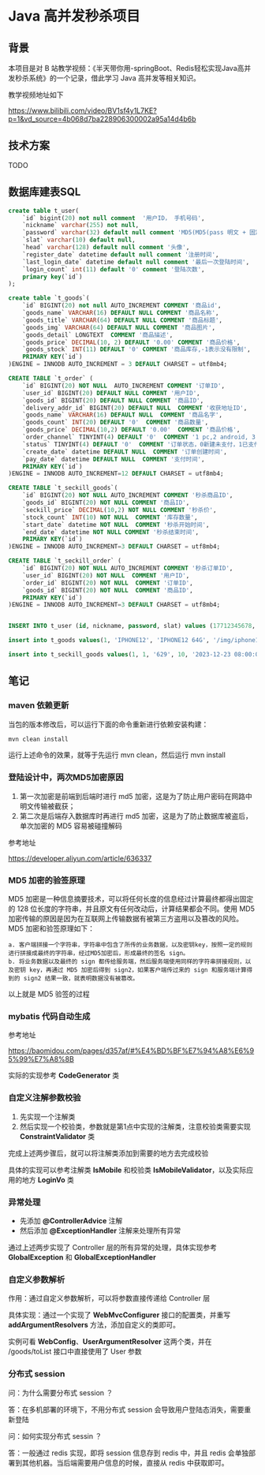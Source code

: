 # Java 高并发秒杀项目

## 背景
本项目是对 B 站教学视频：《半天带你用-springBoot、Redis轻松实现Java高并发秒杀系统》的一个记录，借此学习 Java 高并发等相关知识。

教学视频地址如下

https://www.bilibili.com/video/BV1sf4y1L7KE?p=1&vd_source=4b068d7ba228906300002a95a14d4b6b

## 技术方案
TODO

## 数据库建表SQL
```sql
create table t_user(
    `id` bigint(20) not null comment  '用户ID， 手机号码',
    `nickname` varchar(255) not null,
    `password` varchar(32) default null comment 'MD5(MD5(pass 明文 + 固定salt)  + salt)',
    `slat` varchar(10) default null,
    `head` varchar(128) default null comment '头像',
    `register_date` datetime default null comment '注册时间',
    `last_login_date` datetime default null comment '最后一次登陆时间',
    `login_count` int(11) default '0' comment '登陆次数',
    primary key(`id`)
);

create table `t_goods`(
	`id` BIGINT(20) not null AUTO_INCREMENT COMMENT '商品id',
	`goods_name` VARCHAR(16) DEFAULT NULL COMMENT '商品名称',
	`goods_title` VARCHAR(64) DEFAULT NULL COMMENT '商品标题',
	`goods_img` VARCHAR(64) DEFAULT NULL COMMENT '商品图片',
	`goods_detail` LONGTEXT  COMMENT '商品描述',
	`goods_price` DECIMAL(10, 2) DEFAULT '0.00' COMMENT '商品价格',
	`goods_stock` INT(11) DEFAULT '0' COMMENT '商品库存,-1表示没有限制',
	PRIMARY KEY(`id`)
)ENGINE = INNODB AUTO_INCREMENT = 3 DEFAULT CHARSET = utf8mb4;

CREATE TABLE `t_order` (
	`id` BIGINT(20) NOT NULL  AUTO_INCREMENT COMMENT '订单ID',
	`user_id` BIGINT(20) DEFAULT NULL COMMENT '用户ID',
	`goods_id` BIGINT(20) DEFAULT NULL COMMENT '商品ID',
	`delivery_addr_id` BIGINT(20) DEFAULT NULL  COMMENT '收获地址ID',
	`goods_name` VARCHAR(16) DEFAULT NULL  COMMENT '商品名字',
	`goods_count` INT(20) DEFAULT '0'  COMMENT '商品数量',
	`goods_price` DECIMAL(10,2) DEFAULT '0.00'  COMMENT '商品价格',
	`order_channel` TINYINT(4) DEFAULT '0'  COMMENT '1 pc,2 android, 3 ios',
	`status` TINYINT(4) DEFAULT '0'  COMMENT '订单状态，0新建未支付，1已支付，2已发货，3已收货，4已退货，5已完成',
	`create_date` datetime DEFAULT NULL  COMMENT '订单创建时间',
	`pay_date` datetime DEFAULT NULL  COMMENT '支付时间',
	PRIMARY KEY(`id`)
)ENGINE = INNODB AUTO_INCREMENT=12 DEFAULT CHARSET = utf8mb4;

CREATE TABLE `t_seckill_goods`(
	`id` BIGINT(20) NOT NULL AUTO_INCREMENT COMMENT '秒杀商品ID',
	`goods_id` BIGINT(20) NOT NULL COMMENT '商品ID',
	`seckill_price` DECIMAL(10,2) NOT NULL COMMENT '秒杀价',
	`stock_count` INT(10) NOT NULL  COMMENT '库存数量',
	`start_date` datetime NOT NULL  COMMENT '秒杀开始时间',
	`end_date` datetime NOT NULL COMMENT '秒杀结束时间',
	PRIMARY KEY(`id`)
)ENGINE = INNODB AUTO_INCREMENT=3 DEFAULT CHARSET = utf8mb4;

CREATE TABLE `t_seckill_order` (
	`id` BIGINT(20) NOT NULL AUTO_INCREMENT COMMENT '秒杀订单ID',
	`user_id` BIGINT(20) NOT NULL  COMMENT '用户ID',
	`order_id` BIGINT(20) NOT NULL  COMMENT '订单ID',
	`goods_id` BIGINT(20) NOT NULL  COMMENT '商品ID',
	PRIMARY KEY(`id`)
)ENGINE = INNODB AUTO_INCREMENT=3 DEFAULT CHARSET = utf8mb4;


INSERT INTO t_user (id, nickname, password, slat) values (17712345678, 'aric', 'b7797cce01b4b131b433b6acf4add449', '1a2b3c4d');

insert into t_goods values(1, 'IPHONE12', 'IPHONE12 64G', '/img/iphone12.png', 'IPHONE 12 64GB', '6299.00', 100),(2, 'IPHONE12 PRO', 'IPHONE12 PRO 128GB', 'IPHONE12 PRO 128GB', '/img/iphone12pro.png', '9299.00', 100);

insert into t_seckill_goods values(1, 1, '629', 10, '2023-12-23 08:00:00', '2023-12-23 09:00:00'),(2, 2, '929', 10, '2023-12-23 08:00:00', '2023-12-23 09:00:00');

```

## 笔记

### maven 依赖更新
当包的版本修改后，可以运行下面的命令重新进行依赖安装构建：
```bash
mvn clean install
```
运行上述命令的效果，就等于先运行 mvn clean，然后运行 mvn install

### 登陆设计中，两次MD5加密原因
1. 第一次加密是前端到后端时进行 md5 加密，这是为了防止用户密码在网路中明文传输被截获；
2. 第二次是后端存入数据库时再进行 md5 加密，这是为了防止数据库被盗后，单次加密的 MD5 容易被碰撞解码

参考地址

https://developer.aliyun.com/article/636337

### MD5 加密的验签原理
MD5 加密是一种信息摘要技术，可以将任何长度的信息经过计算最终都得出固定的 128 位长度的字符串，并且原文有任何改动后，计算结果都会不同。使用 MD5 加密传输的原因是因为在互联网上传输数据有被第三方盗用以及篡改的风险。
MD5 加密和验签原理如下：

    a. 客户端拼接一个字符串，字符串中包含了所传的业务数据，以及密钥key，按照一定的规则进行拼接成最终的字符串，经过MD5加密后，形成最终的签名 sign。
    b. 将业务数据以及最终的 sign 都传给服务端，然后服务端使用同样的字符串拼接规则，以及密钥 key，再通过 MD5 加密后得到 sign2，如果客户端传过来的 sign 和服务端计算得到的 sign2 结果一致，就表明数据没有被篡改。

以上就是 MD5 验签的过程

### mybatis 代码自动生成
参考地址

https://baomidou.com/pages/d357af/#%E4%BD%BF%E7%94%A8%E6%95%99%E7%A8%8B

实际的实现参考 **CodeGenerator** 类

### 自定义注解参数校验
1. 先实现一个注解类
2. 然后实现一个校验类，参数就是第1点中实现的注解类，注意校验类需要实现 **ConstraintValidator** 类

完成上述两步骤后，就可以将注解类添加到需要的地方去完成校验

具体的实现可以参考注解类 **IsMobile** 和校验类 **IsMobileValidator**，以及实际应用的地方 **LoginVo** 类

### 异常处理
* 先添加 **@ControllerAdvice** 注解
* 然后添加 **@ExceptionHandler** 注解来处理所有异常

通过上述两步实现了 Controller 层的所有异常的处理，具体实现参考 **GlobalException** 和 **GlobalExceptionHandler**

### 自定义参数解析
作用：通过自定义参数解析，可以将参数直接传递给 Controller 层

具体实现：通过一个实现了 **WebMvcConfigurer** 接口的配置类，并重写 **addArgumentResolvers** 方法，添加自定义的类即可。

实例可看 **WebConfig**、**UserArgumentResolver** 这两个类，并在 /goods/toList 接口中直接使用了 User 参数

### 分布式 session
问：为什么需要分布式 session ？

答：在多机部署的环境下，不用分布式 session 会导致用户登陆态消失，需要重新登陆

问：如何实现分布式 sessin ？

答：一般通过 redis 实现，即将 session 信息存到 redis 中，并且 redis 会单独部署到其他机器。当后端需要用户信息的时候，直接从 redis 中获取即可。
